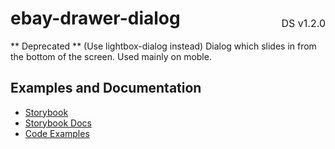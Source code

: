<h1 style='display: flex; justify-content: space-between; align-items: center;'>
    <span>
        ebay-drawer-dialog
    </span>
    <span style='font-weight: normal; font-size: medium; margin-bottom: -15px;'>
        DS v1.2.0
    </span>
</h1>

** Deprecated ** (Use lightbox-dialog instead)
Dialog which slides in from the bottom of the screen. Used mainly on moble.

## Examples and Documentation

-   [Storybook](https://ebay.github.io/ebayui-core/?path=/story/dialogs-ebay-drawer-dialog)
-   [Storybook Docs](https://ebay.github.io/ebayui-core/?path=/docs/dialogs-ebay-drawer-dialog)
-   [Code Examples](https://github.com/eBay/ebayui-core/tree/master/src/components/ebay-drawer-dialog/examples)
